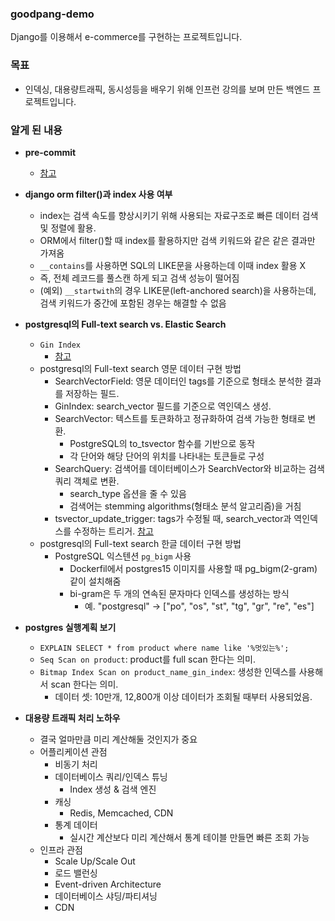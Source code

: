 ### goodpang-demo
Django를 이용해서 e-commerce를 구현하는 프로젝트입니다.


### 목표
- 인덱싱, 대용량트래픽, 동시성등을 배우기 위해 인프런 강의를 보며 만든 백엔드 프로젝트입니다.


### 알게 된 내용
- **pre-commit**
    - [참고](https://www.daleseo.com/pre-commit/)

- **django orm filter()과 index 사용 여부**
    - index는 검색 속도를 향상시키기 위해 사용되는 자료구조로 빠른 데이터 검색 및 정렬에 활용.
    - ORM에서 filter()할 때 index를 활용하지만 검색 키워드와 같은 같은 결과만 가져옴
    - `__contains`를 사용하면 SQL의 LIKE문을 사용하는데 이때 index 활용 X
    - 즉, 전체 레코드를 풀스캔 하게 되고 검색 성능이 떨어짐
    - (예외) `__startwith`의 경우 LIKE문(left-anchored search)을 사용하는데, 검색 키워드가 중간에 포함된 경우는 해결할 수 없음 

- **postgresql의 Full-text search vs. Elastic Search**
    - `Gin Index`
        - [참고](https://medium.com/vuno-sw-dev/postgresql-gin-%EC%9D%B8%EB%8D%B1%EC%8A%A4%EB%A5%BC-%ED%86%B5%ED%95%9C-like-%EA%B2%80%EC%83%89-%EC%84%B1%EB%8A%A5-%EA%B0%9C%EC%84%A0-3c6b05c7e75f)
    - postgresql의 Full-text search 영문 데이터 구현 방법
        - SearchVectorField: 영문 데이터인 tags를 기준으로 형태소 분석한 결과를 저장하는 필드.
        - GinIndex: search_vector 필드를 기준으로 역인덱스 생성.
        - SearchVector: 텍스트를 토큰화하고 정규화하여 검색 가능한 형태로 변환.
            - PostgreSQL의 to_tsvector 함수를 기반으로 동작
            - 각 단어와 해당 단어의 위치를 나타내는 토큰들로 구성
        - SearchQuery: 검색어를 데이터베이스가 SearchVector와 비교하는 검색 쿼리 객체로 변환.
            - search_type 옵션을 줄 수 있음
            - 검색어는 stemming algorithms(형태소 분석 알고리즘)을 거침
        - tsvector_update_trigger: tags가 수정될 때, search_vector과 역인덱스를 수정하는 트리거. [참고](https://medium.com/@nandagopal05/django-full-text-search-with-postgresql-f063aaf34e35)
    - postgresql의 Full-text search 한글 데이터 구현 방법
        - PostgreSQL 익스텐션 `pg_bigm` 사용
            - Dockerfil에서 postgres15 이미지를 사용할 때 pg_bigm(2-gram) 같이 설치해줌
            - bi-gram은 두 개의 연속된 문자마다 인덱스를 생성하는 방식
                - 예. "postgresql" -> ["po", "os", "st", "tg", "gr", "re", "es"]

- **postgres 실행계획 보기**
    - `EXPLAIN SELECT * from product where name like '%멋있는%';`
    - `Seq Scan on product`: product를 full scan 한다는 의미.
    - `Bitmap Index Scan on product_name_gin_index`: 생성한 인덱스를 사용해서 scan 한다는 의미.
        - 데이터 셋: 10만개, 12,800개 이상 데이터가 조회될 때부터 사용되었음.

- **대용량 트래픽 처리 노하우**
    - 결국 얼마만큼 미리 계산해둘 것인지가 중요
    - 어플리케이션 관점
        - 비동기 처리
        - 데이터베이스 쿼리/인덱스 튜닝
            - Index 생성 & 검색 엔진
        - 캐싱
            - Redis, Memcached, CDN
        - 통계 데이터
            - 실시간 계산보다 미리 계산해서 통계 테이블 만들면 빠른 조회 가능
    - 인프라 관점
        - Scale Up/Scale Out
        - 로드 밸런싱
        - Event-driven Architecture
        - 데이터베이스 샤딩/파티셔닝
        - CDN
